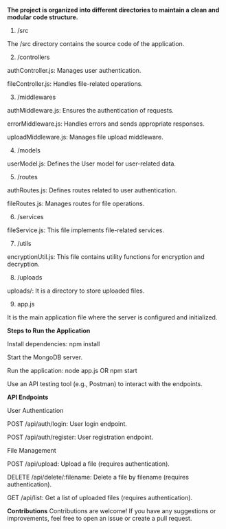 **The project is organized into different directories to maintain a clean and modular code structure.**

1. /src

The /src directory contains the source code of the application.

2. /controllers

authController.js: Manages user authentication.

fileController.js: Handles file-related operations.

3. /middlewares

authMiddleware.js: Ensures the authentication of requests.

errorMiddleware.js: Handles errors and sends appropriate responses.

uploadMiddleware.js: Manages file upload middleware.

4. /models

userModel.js: Defines the User model for user-related data.

5. /routes

authRoutes.js: Defines routes related to user authentication.

fileRoutes.js: Manages routes for file operations.

6. /services

fileService.js: This file implements file-related services.

7. /utils

encryptionUtil.js: This file contains utility functions for encryption and decryption.

8. /uploads

uploads/: It is a directory to store uploaded files.

9. app.js

It is the main application file where the server is configured and initialized.


**Steps to Run the Application**

Install dependencies: npm install

Start the MongoDB server.

Run the application: node app.js   OR   npm start

Use an API testing tool (e.g., Postman) to interact with the endpoints.

**API Endpoints**

User Authentication

POST /api/auth/login: User login endpoint.

POST /api/auth/register: User registration endpoint.

File Management

POST /api/upload: Upload a file (requires authentication).

DELETE /api/delete/:filename: Delete a file by filename (requires authentication).

GET /api/list: Get a list of uploaded files (requires authentication).

**Contributions**
Contributions are welcome! If you have any suggestions or improvements, feel free to open an issue or create a pull request.
